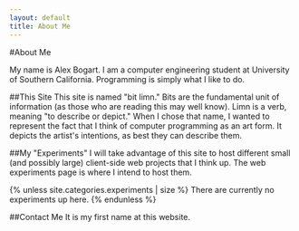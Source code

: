 ```yaml
---
layout: default
title: About Me
---
```


#About Me

My name is Alex Bogart. I am a computer engineering student at University of Southern California. Programming is simply what I like to do.

##This Site
This site is named "bit limn." Bits are the fundamental unit of information (as those who are reading this may well know). Limn is a verb, meaning "to describe or depict." When I chose that name, I wanted to represent the fact that I think of computer programming as an art form. It depicts the artist's intentions, as best they can describe them.

##My "Experiments"
I will take advantage of this site to host different small (and possibly large) client-side web projects that I think up. The web experiments page is where I intend to host them.

{% unless site.categories.experiments | size %}
There are currently no experiments up here.
{% endunless %}

##Contact Me
It is my first name at this website.